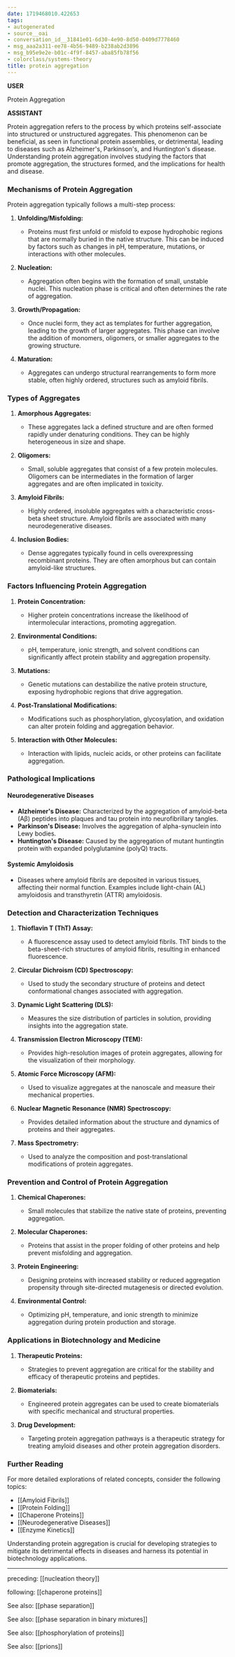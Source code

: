 ```yaml
---
date: 1719468010.422653
tags:
- autogenerated
- source__oai
- conversation_id__31841e01-6d30-4e90-8d50-0409d7778460
- msg_aaa2a311-ee78-4b56-9489-b238ab2d3896
- msg_b95e9e2e-b01c-4f9f-8457-aba85fb78f56
- colorclass/systems-theory
title: protein aggregation
---
```


**USER**

Protein Aggregation


**ASSISTANT**

Protein aggregation refers to the process by which proteins self-associate into structured or unstructured aggregates. This phenomenon can be beneficial, as seen in functional protein assemblies, or detrimental, leading to diseases such as Alzheimer's, Parkinson's, and Huntington's disease. Understanding protein aggregation involves studying the factors that promote aggregation, the structures formed, and the implications for health and disease.

### Mechanisms of Protein Aggregation

Protein aggregation typically follows a multi-step process:

1. **Unfolding/Misfolding:**
   - Proteins must first unfold or misfold to expose hydrophobic regions that are normally buried in the native structure. This can be induced by factors such as changes in pH, temperature, mutations, or interactions with other molecules.

2. **Nucleation:**
   - Aggregation often begins with the formation of small, unstable nuclei. This nucleation phase is critical and often determines the rate of aggregation.

3. **Growth/Propagation:**
   - Once nuclei form, they act as templates for further aggregation, leading to the growth of larger aggregates. This phase can involve the addition of monomers, oligomers, or smaller aggregates to the growing structure.

4. **Maturation:**
   - Aggregates can undergo structural rearrangements to form more stable, often highly ordered, structures such as amyloid fibrils.

### Types of Aggregates

1. **Amorphous Aggregates:**
   - These aggregates lack a defined structure and are often formed rapidly under denaturing conditions. They can be highly heterogeneous in size and shape.

2. **Oligomers:**
   - Small, soluble aggregates that consist of a few protein molecules. Oligomers can be intermediates in the formation of larger aggregates and are often implicated in toxicity.

3. **Amyloid Fibrils:**
   - Highly ordered, insoluble aggregates with a characteristic cross-beta sheet structure. Amyloid fibrils are associated with many neurodegenerative diseases.

4. **Inclusion Bodies:**
   - Dense aggregates typically found in cells overexpressing recombinant proteins. They are often amorphous but can contain amyloid-like structures.

### Factors Influencing Protein Aggregation

1. **Protein Concentration:**
   - Higher protein concentrations increase the likelihood of intermolecular interactions, promoting aggregation.

2. **Environmental Conditions:**
   - pH, temperature, ionic strength, and solvent conditions can significantly affect protein stability and aggregation propensity.

3. **Mutations:**
   - Genetic mutations can destabilize the native protein structure, exposing hydrophobic regions that drive aggregation.

4. **Post-Translational Modifications:**
   - Modifications such as phosphorylation, glycosylation, and oxidation can alter protein folding and aggregation behavior.

5. **Interaction with Other Molecules:**
   - Interaction with lipids, nucleic acids, or other proteins can facilitate aggregation.

### Pathological Implications

#### Neurodegenerative Diseases
- **Alzheimer's Disease:** Characterized by the aggregation of amyloid-beta (Aβ) peptides into plaques and tau protein into neurofibrillary tangles.
- **Parkinson's Disease:** Involves the aggregation of alpha-synuclein into Lewy bodies.
- **Huntington's Disease:** Caused by the aggregation of mutant huntingtin protein with expanded polyglutamine (polyQ) tracts.

#### Systemic Amyloidosis
- Diseases where amyloid fibrils are deposited in various tissues, affecting their normal function. Examples include light-chain (AL) amyloidosis and transthyretin (ATTR) amyloidosis.

### Detection and Characterization Techniques

1. **Thioflavin T (ThT) Assay:**
   - A fluorescence assay used to detect amyloid fibrils. ThT binds to the beta-sheet-rich structures of amyloid fibrils, resulting in enhanced fluorescence.

2. **Circular Dichroism (CD) Spectroscopy:**
   - Used to study the secondary structure of proteins and detect conformational changes associated with aggregation.

3. **Dynamic Light Scattering (DLS):**
   - Measures the size distribution of particles in solution, providing insights into the aggregation state.

4. **Transmission Electron Microscopy (TEM):**
   - Provides high-resolution images of protein aggregates, allowing for the visualization of their morphology.

5. **Atomic Force Microscopy (AFM):**
   - Used to visualize aggregates at the nanoscale and measure their mechanical properties.

6. **Nuclear Magnetic Resonance (NMR) Spectroscopy:**
   - Provides detailed information about the structure and dynamics of proteins and their aggregates.

7. **Mass Spectrometry:**
   - Used to analyze the composition and post-translational modifications of protein aggregates.

### Prevention and Control of Protein Aggregation

1. **Chemical Chaperones:**
   - Small molecules that stabilize the native state of proteins, preventing aggregation.

2. **Molecular Chaperones:**
   - Proteins that assist in the proper folding of other proteins and help prevent misfolding and aggregation.

3. **Protein Engineering:**
   - Designing proteins with increased stability or reduced aggregation propensity through site-directed mutagenesis or directed evolution.

4. **Environmental Control:**
   - Optimizing pH, temperature, and ionic strength to minimize aggregation during protein production and storage.

### Applications in Biotechnology and Medicine

1. **Therapeutic Proteins:**
   - Strategies to prevent aggregation are critical for the stability and efficacy of therapeutic proteins and peptides.

2. **Biomaterials:**
   - Engineered protein aggregates can be used to create biomaterials with specific mechanical and structural properties.

3. **Drug Development:**
   - Targeting protein aggregation pathways is a therapeutic strategy for treating amyloid diseases and other protein aggregation disorders.

### Further Reading

For more detailed explorations of related concepts, consider the following topics:
- [[Amyloid Fibrils]]
- [[Protein Folding]]
- [[Chaperone Proteins]]
- [[Neurodegenerative Diseases]]
- [[Enzyme Kinetics]]

Understanding protein aggregation is crucial for developing strategies to mitigate its detrimental effects in diseases and harness its potential in biotechnology applications.


---

preceding: [[nucleation theory]]  


following: [[chaperone proteins]]

See also: [[phase separation]]


See also: [[phase separation in binary mixtures]]


See also: [[phosphorylation of proteins]]


See also: [[prions]]